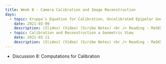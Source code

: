 ```yaml
---
title: Week 8 - Camera Calibration and Image Reconstruction
days:
  - topic: Kruppa's Equation for Calibration, Uncalibrated Epipolar Geometry
    date: 2021-03-09
    description: (Slides) (Video) (Scribe Notes) <br /> Reading - MaSKS Ch 6
  - topic: Calibration and Reconstruction a Geometric View
    date: 2021-03-11
    description: (Slides) (Video) (Scribe Notes) <br /> Reading - MaSKS Ch 6
---
```


- Discussion 8: Computations for Calibration 
